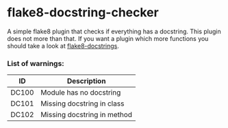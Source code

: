# flake8-docstring-checker

A simple flake8 plugin that checks if everything has a docstring. This plugin does not more than that. If you want a plugin which more functions you should take a look at [flake8-docstrings](https://pypi.org/project/flake8-docstrings/).

### List of warnings:

| ID | Description |
| ------ | ------ |
| DC100 | Module has no docstring |
| DC101 | Missing docstring in class |
| DC102 | Missing docstring in method |
